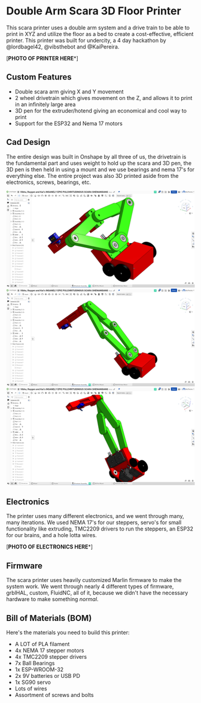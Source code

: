 
# Double Arm Scara 3D Floor Printer

This scara printer uses a double arm system and a drive train to be able to print in XYZ and utilize the floor as a bed to create a cost-effective, efficient printer. This printer was built for undercity, a 4 day hackathon by @lordbagel42, @vibsthebot and @KaiPereira.

[**PHOTO OF PRINTER HERE***]

## Custom Features

- Double scara arm giving X and Y movement
- 2 wheel drivetrain which gives movement on the Z, and allows it to print in an infinitely large area
- 3D pen for the extruder/hotend giving an economical and cool way to print
- Support for the ESP32 and Nema 17 motors

## Cad Design

The entire design was built in Onshape by all three of us, the drivetrain is the fundamental part and uses weight to hold up the scara and 3D pen, the 3D pen is then held in using a mount and we use bearings and nema 17's for everything else. The entire project was also 3D printed aside from the electronics, screws, bearings, etc.

![Pasted image 20250713154933.png](images/Pasted%20image%2020250713154933.png)
![Pasted image 20250713155026.png](images/Pasted%20image%2020250713155026.png)
![Pasted image 20250713155046.png](images/Pasted%20image%2020250713155046.png)

## Electronics

The printer uses many different electronics, and we went through many, many iterations. We used NEMA 17's for our steppers, servo's for small functionality like extruding, TMC2209 drivers to run the steppers, an ESP32 for our brains, and a hole lotta wires.

[**PHOTO OF ELECTRONICS HERE***]

## Firmware

The scara printer uses heavily customized Marlin firmware to make the system work. We went through nearly 4 different types of firmware, grblHAL, custom, FluidNC, all of it, because we didn't have the necessary hardware to make something *normal*.

## Bill of Materials (BOM)

Here's the materials you need to build this printer:
- A LOT of PLA filament
- 4x NEMA 17 stepper motors
- 4x TMC2209 stepper drivers
- 7x Ball Bearings
- 1x ESP-WROOM-32
- 2x 9V batteries or USB PD
- 1x SG90 servo
- Lots of wires
- Assortment of screws and bolts

